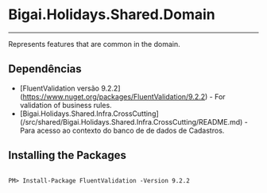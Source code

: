 ﻿# Bigai.Holidays.Shared.Domain
----------
Represents features that are common in the domain.

## Dependências

* [FluentValidation versão 9.2.2] (https://www.nuget.org/packages/FluentValidation/9.2.2) - For validation of business rules.
* [Bigai.Holidays.Shared.Infra.CrossCutting] (/src/shared/Bigai.Holidays.Shared.Infra.CrossCutting/README.md) - Para acesso ao contexto do banco de de dados de Cadastros.

## Installing the Packages

```

PM> Install-Package FluentValidation -Version 9.2.2

```